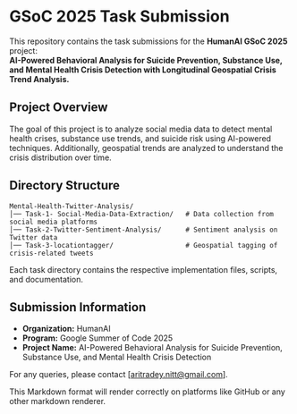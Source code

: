 


# GSoC 2025 Task Submission

This repository contains the task submissions for the **HumanAI GSoC 2025** project:  
**AI-Powered Behavioral Analysis for Suicide Prevention, Substance Use, and Mental Health Crisis Detection with Longitudinal Geospatial Crisis Trend Analysis.**

## Project Overview
The goal of this project is to analyze social media data to detect mental health crises, substance use trends, and suicide risk using AI-powered techniques. Additionally, geospatial trends are analyzed to understand the crisis distribution over time.

## Directory Structure

```
Mental-Health-Twitter-Analysis/
│── Task-1- Social-Media-Data-Extraction/   # Data collection from social media platforms  
│── Task-2-Twitter-Sentiment-Analysis/      # Sentiment analysis on Twitter data  
│── Task-3-locationtagger/                  # Geospatial tagging of crisis-related tweets  
```

Each task directory contains the respective implementation files, scripts, and documentation.

## Submission Information
- **Organization:** HumanAI  
- **Program:** Google Summer of Code 2025  
- **Project Name:** AI-Powered Behavioral Analysis for Suicide Prevention, Substance Use, and Mental Health Crisis Detection

For any queries, please contact [aritradey.nitt@gmail.com].


This Markdown format will render correctly on platforms like GitHub or any other markdown renderer.
